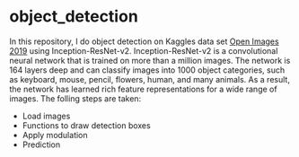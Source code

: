 # object_detection

In this repository, I do object detection on Kaggles data set [Open Images 2019](https://www.kaggle.com/c/open-images-2019-object-detection) using Inception-ResNet-v2. Inception-ResNet-v2 is a convolutional neural network that is trained on more than a million images. The network is 164 layers deep and can classify images into 1000 object categories, such as keyboard, mouse, pencil, flowers, human, and many animals. As a result, the network has learned rich feature representations for a wide range of images. The folling steps are taken:

- Load images
- Functions to draw detection boxes
- Apply modulation
- Prediction
